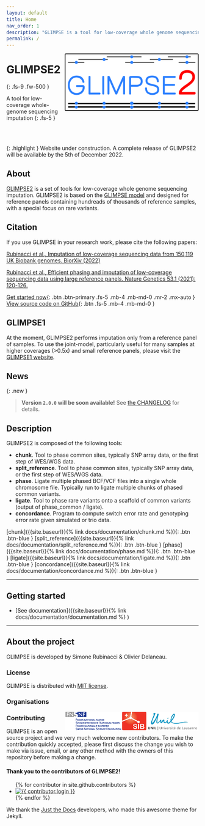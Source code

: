 ```yaml
---
layout: default
title: Home
nav_order: 1
description: "GLIMPSE is a tool for low-coverage whole genome sequencing imputation."
permalink: /
---
```

<img src="assets/images/branding/glimpse_logo_400x171.png" align="right" alt="GLIMPSE2_logo" style="height:150px">

# GLIMPSE2
{: .fs-9 .fw-500 }

A tool for low-coverage whole-genome sequencing imputation
{: .fs-5 }

<br>
<br>

{: .highlight }
Website under construction. A complete release of GLIMPSE2 will be available by the 5th of December 2022.

## About

[GLIMPSE2](https://www.biorxiv.org/content/10.1101/2022.11.28.518213v1) is a set of tools for low-coverage whole genome sequencing imputation. GLIMPSE2 is based on the <a href="https://www.nature.com/articles/s41588-020-00756-0">GLIMPSE model</a> and designed for reference panels containing hundreads of thousands of reference samples, with a special focus on rare variants. 

## Citation

If you use GLIMPSE in your research work, please cite the following papers:

[Rubinacci et al., Imputation of low-coverage sequencing data from 150,119 UK Biobank genomes. BiorXiv (2022)](https://www.biorxiv.org/content/10.1101/2022.11.28.518213v1)

[Rubinacci et al., Efficient phasing and imputation of low-coverage sequencing data using large reference panels. Nature Genetics 53.1 (2021): 120-126.](https://www.nature.com/articles/s41588-020-00756-0)


[Get started now](#getting-started){: .btn .btn-primary .fs-5 .mb-4 .mb-md-0 .mr-2 .mx-auto }
[View source code on GitHub](https://github.com/odelaneau/GLIMPSE){: .btn .fs-5 .mb-4 .mb-md-0 }


## GLIMPSE1

At the moment, GLIMPSE2 performs imputation only from a reference panel of samples. 
To use the joint-model, particularly useful for many samples at higher coverages (>0.5x) and small reference panels, please visit the [GLIMPSE1 website](https://odelaneau.github.io/GLIMPSE/glimpse1/index.html).

## News

{: .new }
> **Version `2.0.0` will be soon available!**
> See [the CHANGELOG](https://github.com/odelaneau/GLIMPSE/blob/main/docs/CHANGELOG.md) for details.

## Description

GLIMPSE2 is composed of the following tools:

- **chunk**. Tool to phase common sites, typically SNP array data, or the first step of WES/WGS data.
- **split_reference**. Tool to phase common sites, typically SNP array data, or the first step of WES/WGS data.
- **phase**. Ligate multiple phased BCF/VCF files into a single whole chromosome file. Typically run to ligate multiple chunks of phased common variants.
- **ligate**. Tool to phase rare variants onto a scaffold of common variants (output of phase_common / ligate).
- **concordance**. Program to compute switch error rate and genotyping error rate given simulated or trio data.

[chunk]({{site.baseurl}}{% link docs/documentation/chunk.md %}){: .btn .btn-blue }
[split_reference]({{site.baseurl}}{% link docs/documentation/split_reference.md %}){: .btn .btn-blue }
[phase]({{site.baseurl}}{% link docs/documentation/phase.md %}){: .btn .btn-blue }
[ligate]({{site.baseurl}}{% link docs/documentation/ligate.md %}){: .btn .btn-blue }
[concordance]({{site.baseurl}}{% link docs/documentation/concordance.md %}){: .btn .btn-blue  }

---

## Getting started

- [See documentation]({{site.baseurl}}{% link docs/documentation/documentation.md  %} )

---

## About the project

GLIMPSE is developed by Simone Rubinacci & Olivier Delaneau.

### License

GLIMPSE is distributed with [MIT license](https://github.com/odelaneau/GLIMPSE/blob/main/LICENSE).

### Organisations

<div class="d-flex justify-content-around">
  <div class="p-5"><a href="https://www.unil.ch/index.html"><img src="assets/images/lausanne_logo.jpg" align="right" alt="unil" style="height:50px"></a></div>
  <div class="p-5"><a href="https://www.sib.swiss/"><img src="assets/images/sib_logo.jpg" align="right" alt="sib" style="height:50px"></a></div>
  <div class="p-5"><a href="https://www.snf.ch/en/Pages/default.aspx"><img src="assets/images/snf.gif" align="right" alt="snf" style="height:50px"></a></div>
</div>

### Contributing

GLIMPSE is an open source project and we very much welcome new contributors. To make the contribution quickly accepted, please first discuss the change you wish to make via issue,
email, or any other method with the owners of this repository before making a change.

#### Thank you to the contributors of GLIMPSE2!

<ul class="list-style-none">
{% for contributor in site.github.contributors %}
  <li class="d-inline-block mr-1">
     <a href="{{ contributor.html_url }}"><img src="{{ contributor.avatar_url }}" width="32" height="32" alt="{{ contributor.login }}"/></a>
  </li>
{% endfor %}
</ul>

We thank the [Just the Docs](https://github.com/just-the-docs/just-the-docs) developers, who made this awesome theme for Jekyll.
